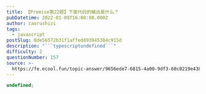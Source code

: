 ```yaml
---
title: 【Promise第22题】下面代码的输出是什么？
pubDatetime: 2022-01-09T16:00:00.000Z
author: caorushizi
tags:
  - javascript
postSlug: 8de56572b31f1affed893945384c915d
description: "```typescriptundefined```"
difficulty: 2
questionNumber: 157
source: >-
  https://fe.ecool.fun/topic-answer/9656ede7-6815-4a00-9df3-60c0219e4383?orderBy=updateTime&order=desc&tagId=10
---
```


```typescript
undefined;
```
